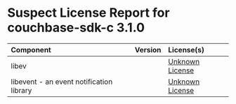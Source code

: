 
Suspect License Report for couchbase-sdk-c 3.1.0
================================================

|Component|Version|License(s)|
| :--- | :--- | :--- |
|libev||[Unknown License](../../license-data/00000000-0010-0000-0000-000000000000.txt)|
|libevent - an event notification library||[Unknown License](../../license-data/00000000-0010-0000-0000-000000000000.txt)|
